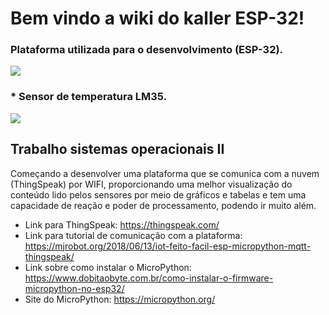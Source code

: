 # Bem vindo a wiki do kaller ESP-32!
### Plataforma utilizada para o desenvolvimento (ESP-32).
![](https://www.curtocircuito.com.br/pub/media/catalog/product/cache/ecd051e9670bd57df35c8f0b122d8aea/p/l/placa_doit_esp32_-_esp-wroom-32_-_wifi_bluetooth.jpg)
### * Sensor de temperatura LM35.
![](https://5.imimg.com/data5/VU/WA/MY-45609829/lm35-temperature-sensor-500x500.png)
## Trabalho sistemas operacionais II
   Começando a desenvolver uma plataforma que se comunica com a nuvem (ThingSpeak) por WIFI, proporcionando uma melhor visualização do conteúdo lido pelos sensores por meio de gráficos e tabelas e tem uma capacidade de reação e poder de processamento, podendo ir muito além.
* Link para ThingSpeak: https://thingspeak.com/
* Link para tutorial de comunicação com a plataforma: https://mjrobot.org/2018/06/13/iot-feito-facil-esp-micropython-mqtt-thingspeak/
* Link sobre como instalar o MicroPython: https://www.dobitaobyte.com.br/como-instalar-o-firmware-micropython-no-esp32/
* Site do MicroPython: https://micropython.org/ 






